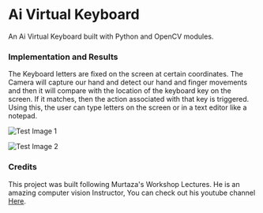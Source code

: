 # Ai Virtual Keyboard

An Ai Virtual Keyboard built with Python and OpenCV modules. 

### Implementation and Results

The Keyboard letters are fixed on the screen at certain coordinates. The Camera will capture our hand and detect our hand and finger movements and then it will compare with 
the location of the keyboard key on the screen. If it matches, then the action associated with that key is triggered. Using this, the user can type letters on the screen or
in a text editor like a notepad. 

![Test Image 1](https://i.ibb.co/zhPtgYH/Ai-Virtual-Keyboard.jpg)

![Test Image 2](https://i.ibb.co/Jj9Wsts/test-image-2.jpg)

### Credits

This project was built following Murtaza's Workshop Lectures. He is an amazing computer vision Instructor,
You can check out his youtube channel [Here](https://www.youtube.com/c/MurtazasWorkshopRoboticsandAI).
